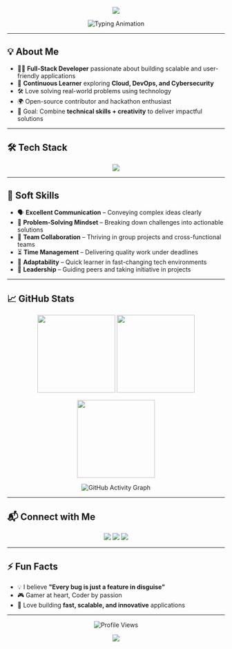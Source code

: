 <!-- Banner Animation -->
<p align="center">
  <img src="https://capsule-render.vercel.app/api?text=Hey%20there!%20I'm%20Vedant%20🚀&animation=fadeIn&type=waving&color=gradient&height=100"/>
</p>

<!-- Typing Animation -->
<p align="center">
  <img src="https://readme-typing-svg.herokuapp.com?size=24&duration=4000&color=58A6FF&center=true&vCenter=true&width=500&lines=Passionate+Learner;Full-Stack+Developer;Problem+Solver+%26+Innovator" alt="Typing Animation" />
</p>

---

## 💡 About Me  

- 👨‍💻 **Full-Stack Developer** passionate about building scalable and user-friendly applications  
- 🌱 **Continuous Learner** exploring **Cloud, DevOps, and Cybersecurity**  
- 🛠️ Love solving real-world problems using technology  
- 🌍 Open-source contributor and hackathon enthusiast  
- 🎯 Goal: Combine **technical skills + creativity** to deliver impactful solutions  

---

## 🛠️ Tech Stack  

<p align="center">
  <img src="https://skillicons.dev/icons?i=html,css,js,react,nodejs,express,mongodb,python,django,docker,aws,git,linux" />
</p>

---

## 🤝 Soft Skills  

- 🗣 **Excellent Communication** – Conveying complex ideas clearly  
- 🧠 **Problem-Solving Mindset** – Breaking down challenges into actionable solutions  
- 🤝 **Team Collaboration** – Thriving in group projects and cross-functional teams  
- ⏳ **Time Management** – Delivering quality work under deadlines  
- 🌟 **Adaptability** – Quick learner in fast-changing tech environments  
- 🎯 **Leadership** – Guiding peers and taking initiative in projects  

---

## 📈 GitHub Stats  

<p align="center">
    <img src="https://github-readme-stats.vercel.app/api?username=Vedant2323&show_icons=true&theme=tokyonight" height="180"/>
    <img src="https://github-readme-streak-stats.herokuapp.com/?user=Vedant2323&theme=tokyonight" height="180"/>
</p>

<!-- Most Used Languages Card -->
<p align="center">
  <img src="https://github-readme-stats.vercel.app/api/top-langs/?username=Vedant2323&layout=compact&theme=tokyonight&langs_count=8" height="180"/>
</p>



<!-- Activity Graph -->
<p align="center">
  <img src="https://github-readme-activity-graph.vercel.app/graph?username=Vedant2323&theme=react-dark&hide_border=true" alt="GitHub Activity Graph"/>
</p>

---

## 📬 Connect with Me  

<p align="center">
  <a href="https://www.linkedin.com/in/YOUR-LINKEDIN"><img src="https://img.shields.io/badge/LinkedIn-0077B5?style=for-the-badge&logo=linkedin&logoColor=white"/></a>
  <a href="https://twitter.com/YOUR-TWITTER"><img src="https://img.shields.io/badge/Twitter-1DA1F2?style=for-the-badge&logo=twitter&logoColor=white"/></a>
  <a href="mailto:YOUR-EMAIL@example.com"><img src="https://img.shields.io/badge/Email-D14836?style=for-the-badge&logo=gmail&logoColor=white"/></a>
</p>

---

## ⚡ Fun Facts  

- 💡 I believe **"Every bug is just a feature in disguise"**  
- 🎮 Gamer at heart, Coder by passion  
- 🚀 Love building **fast, scalable, and innovative** applications  

---

<p align="center">
  <img src="https://komarev.com/ghpvc/?username=Vedant2323&label=Profile%20Views&color=blueviolet&style=flat-square" alt="Profile Views"/>
</p>

<p align="center">
  <img src="https://capsule-render.vercel.app/api?section=footer&type=waving&color=gradient&height=100"/>
</p>
